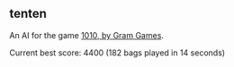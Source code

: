 tenten
------

An AI for the game [1010, by Gram Games](http://1010ga.me).

Current best score: 4400 (182 bags played in 14 seconds)

